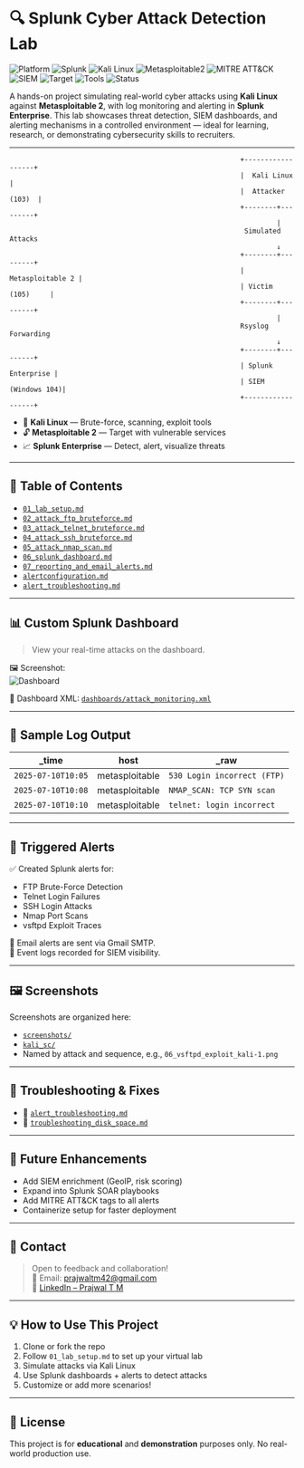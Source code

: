 # 🔍 Splunk Cyber Attack Detection Lab

![Platform](https://img.shields.io/badge/Platform-VirtualBox%20%7C%20VMware-blue)
![Splunk](https://img.shields.io/badge/SIEM-Splunk-blue)
![Kali Linux](https://img.shields.io/badge/Kali-Tools-black)
![Metasploitable2](https://img.shields.io/badge/Victim-Metasploitable2-red)
![MITRE ATT&CK](https://img.shields.io/badge/MITRE-TTPs-yellow)
![SIEM](https://img.shields.io/badge/SIEM-Splunk%20Enterprise-orange)
![Target](https://img.shields.io/badge/Target-Metasploitable2-red)
![Tools](https://img.shields.io/badge/Tools-Kali%20Linux%2C%20Nmap%2C%20Hydra-brightgreen)
![Status](https://img.shields.io/badge/Status-Completed-success)


A hands-on project simulating real-world cyber attacks using **Kali Linux** against **Metasploitable 2**, with log monitoring and alerting in **Splunk Enterprise**. This lab showcases threat detection, SIEM dashboards, and alerting mechanisms in a controlled environment — ideal for learning, research, or demonstrating cybersecurity skills to recruiters.

---

                                                             +------------------+
                                                             |  Kali Linux      |
                                                             |  Attacker (103)  |
                                                             +--------+---------+
                                                                      |
                                                              Simulated Attacks
                                                                      ↓
                                                             +--------+---------+
                                                             | Metasploitable 2 |
                                                             | Victim (105)     |
                                                             +--------+---------+
                                                                      |
                                                             Rsyslog Forwarding
                                                                      ↓
                                                             +--------+---------+
                                                             | Splunk Enterprise |
                                                             | SIEM (Windows 104)|
                                                             +------------------+

- 🧪 **Kali Linux** — Brute-force, scanning, exploit tools  
- 🔓 **Metasploitable 2** — Target with vulnerable services  
- 📈 **Splunk Enterprise** — Detect, alert, visualize threats

---

## 📂 Table of Contents

- [`01_lab_setup.md`](documentation/01_lab_setup.md)
- [`02_attack_ftp_bruteforce.md`](documentation/02_attack_ftp_bruteforce.md)
- [`03_attack_telnet_bruteforce.md`](documentation/03_attack_telnet_bruteforce.md)
- [`04_attack_ssh_bruteforce.md`](documentation/04_attack_ssh_bruteforce.md)
- [`05_attack_nmap_scan.md`](documentation/05_attack_nmap_scan.md)
- [`06_splunk_dashboard.md`](documentation/06_splunk_dashboard.md)
- [`07_reporting_and_email_alerts.md`](documentation/07_reporting_and_email_alerts.md)
- [`alertconfiguration.md`](documentation/alertconfiguration.md)
- [`alert_troubleshooting.md`](documentation/alert_troubleshooting.md)

---

## 📊 Custom Splunk Dashboard

> View your real-time attacks on the dashboard.

🖼️ Screenshot:  
![Dashboard](screenshots/splunk_dashboard_main.png)

💾 Dashboard XML: [`dashboards/attack_monitoring.xml`](dashboards/attack_monitoring.xml)

---

## 📁 Sample Log Output

| _time               | host           | _raw                               |
|---------------------|----------------|------------------------------------|
| `2025-07-10T10:05`  | metasploitable | `530 Login incorrect (FTP)`       |
| `2025-07-10T10:08`  | metasploitable | `NMAP_SCAN: TCP SYN scan`         |
| `2025-07-10T10:10`  | metasploitable | `telnet: login incorrect`         |

---

## 🚨 Triggered Alerts

✅ Created Splunk alerts for:

- FTP Brute-Force Detection  
- Telnet Login Failures  
- SSH Login Attacks  
- Nmap Port Scans  
- vsftpd Exploit Traces

📨 Email alerts are sent via Gmail SMTP.  
🔎 Event logs recorded for SIEM visibility.

---

## 🖼️ Screenshots

Screenshots are organized here:
- [`screenshots/`](screenshots/)
- [`kali_sc/`](kali_sc/)
- Named by attack and sequence, e.g., `06_vsftpd_exploit_kali-1.png`

---

## 🔧 Troubleshooting & Fixes

- 📘 [`alert_troubleshooting.md`](documentation/alert_troubleshooting.md)
- 💾 [`troubleshooting_disk_space.md`](documentation/troubleshooting_disk_space.md)

---

## 🌟 Future Enhancements

- Add SIEM enrichment (GeoIP, risk scoring)
- Expand into Splunk SOAR playbooks
- Add MITRE ATT&CK tags to all alerts
- Containerize setup for faster deployment

---

## 💬 Contact

> Open to feedback and collaboration!  
📧 Email: [prajwaltm42@gmail.com](mailto:prajwaltm42@gmail.com)  
🔗 [LinkedIn – Prajwal T M](https://www.linkedin.com/in/prajwal-t-m-585b81255/)

---

## 💡 How to Use This Project

1. Clone or fork the repo
2. Follow `01_lab_setup.md` to set up your virtual lab
3. Simulate attacks via Kali Linux
4. Use Splunk dashboards + alerts to detect attacks
5. Customize or add more scenarios!

---

## 📘 License

This project is for **educational** and **demonstration** purposes only. No real-world production use.


